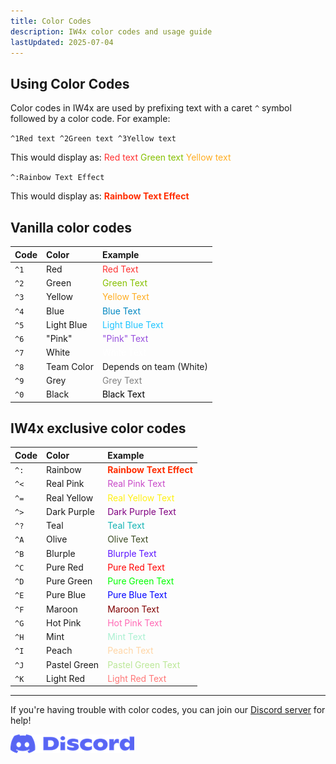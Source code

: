 ```yaml
---
title: Color Codes
description: IW4x color codes and usage guide
lastUpdated: 2025-07-04
---
```


<style>
:root {
    --iw4x-red: rgb(255, 49, 49);
    --iw4x-green: rgb(134, 192, 0);
    --iw4x-yellow: rgb(255, 173, 34);
    --iw4x-blue: rgb(0, 135, 193);
    --iw4x-light-blue: rgb(32, 197, 255);
    --iw4x-pink: rgb(151, 80, 221);
    --iw4x-white: rgb(255, 255, 255);
    --iw4x-grey: rgb(128, 128, 128);
    --iw4x-black: rgb(0, 0, 0);

    --iw4x-real-pink: rgb(200, 75, 200);
    --iw4x-real-yellow: rgb(255, 240, 20);
    --iw4x-dark-purple: rgb(128, 0, 128);
    --iw4x-teal: rgb(20, 180, 180);
    --iw4x-olive: rgb(60, 75, 35);
    --iw4x-blurple: rgb(93, 23, 255);
    --iw4x-pure-red: rgb(255, 0, 0);
    --iw4x-pure-green: rgb(0, 255, 0);
    --iw4x-pure-blue: rgb(0, 0, 255);
    --iw4x-maroon: rgb(128, 0, 0);
    --iw4x-hot-pink: rgb(255, 105, 180);
    --iw4x-mint: rgb(170, 240, 209);
    --iw4x-peach: rgb(255, 213, 165);
    --iw4x-pastel-green: rgb(187, 231, 151);
    --iw4x-light-red: rgb(255, 120, 120);
}

@keyframes rainbow {
    0% { color: rgb(255, 0, 0); }
    16.6% { color: rgb(255, 128, 0); }
    33.3% { color: rgb(255, 255, 0); }
    50% { color: rgb(0, 255, 0); }
    66.6% { color: rgb(0, 0, 255); }
    83.3% { color: rgb(128, 0, 255); }
    100% { color: rgb(255, 0, 0); }
}
.rainbow-text {
    animation: rainbow 30s linear infinite;
    font-weight: bold;
}
</style>

## Using Color Codes

Color codes in IW4x are used by prefixing text with a caret `^` symbol followed by a color code. For example:

`^1Red text ^2Green text ^3Yellow text`

This would display as: <span style="color: var(--iw4x-red)">Red text</span> <span style="color: var(--iw4x-green)">Green text</span> <span style="color: var(--iw4x-yellow)">Yellow text</span>

`^:Rainbow Text Effect`

This would display as: <span class="rainbow-text">Rainbow Text Effect</span>

## Vanilla color codes

| Code | Color | Example |
|:-----|:------|:--------|
| `^1` | Red | <span style="color: var(--iw4x-red)">Red Text</span> |
| `^2` | Green | <span style="color: var(--iw4x-green)">Green Text</span> |
| `^3` | Yellow | <span style="color: var(--iw4x-yellow)">Yellow Text</span> |
| `^4` | Blue | <span style="color: var(--iw4x-blue)">Blue Text</span> |
| `^5` | Light Blue | <span style="color: var(--iw4x-light-blue)">Light Blue Text</span> |
| `^6` | "Pink" | <span style="color: var(--iw4x-pink)">"Pink" Text</span> |
| `^7` | White | <span style="color: var(--iw4x-white)">White Text</span> |
| `^8` | Team Color | Depends on team (White) |
| `^9` | Grey | <span style="color: var(--iw4x-grey)">Grey Text</span> |
| `^0` | Black | <span style="color: var(--iw4x-black)">Black Text</span> |

## IW4x exclusive color codes

| Code | Color | Example |
|:-----|:------|:--------|
| `^:` | Rainbow | <span class="rainbow-text">Rainbow Text Effect</span> |
| `^<` | Real Pink | <span style="color: var(--iw4x-real-pink)">Real Pink Text</span> |
| `^=` | Real Yellow | <span style="color: var(--iw4x-real-yellow)">Real Yellow Text</span> |
| `^>` | Dark Purple | <span style="color: var(--iw4x-dark-purple)">Dark Purple Text</span> |
| `^?` | Teal | <span style="color: var(--iw4x-teal)">Teal Text</span> |
| `^A` | Olive | <span style="color: var(--iw4x-olive)">Olive Text</span> |
| `^B` | Blurple | <span style="color: var(--iw4x-blurple)">Blurple Text</span> |
| `^C` | Pure Red | <span style="color: var(--iw4x-pure-red)">Pure Red Text</span> |
| `^D` | Pure Green | <span style="color: var(--iw4x-pure-green)">Pure Green Text</span> |
| `^E` | Pure Blue | <span style="color: var(--iw4x-pure-blue)">Pure Blue Text</span> |
| `^F` | Maroon | <span style="color: var(--iw4x-maroon)">Maroon Text</span> |
| `^G` | Hot Pink | <span style="color: var(--iw4x-hot-pink)">Hot Pink Text</span> |
| `^H` | Mint | <span style="color: var(--iw4x-mint)">Mint Text</span> |
| `^I` | Peach | <span style="color: var(--iw4x-peach)">Peach Text</span> |
| `^J` | Pastel Green | <span style="color: var(--iw4x-pastel-green)">Pastel Green Text</span> |
| `^K` | Light Red | <span style="color: var(--iw4x-light-red)">Light Red Text</span> |

---

If you're having trouble with color codes, you can join our [Discord server](https://discord.com/invite/pV2qJscTXf) for help!

[![Discord Server](../../../assets/img/common/discord.png)](https://discord.com/invite/pV2qJscTXf) 